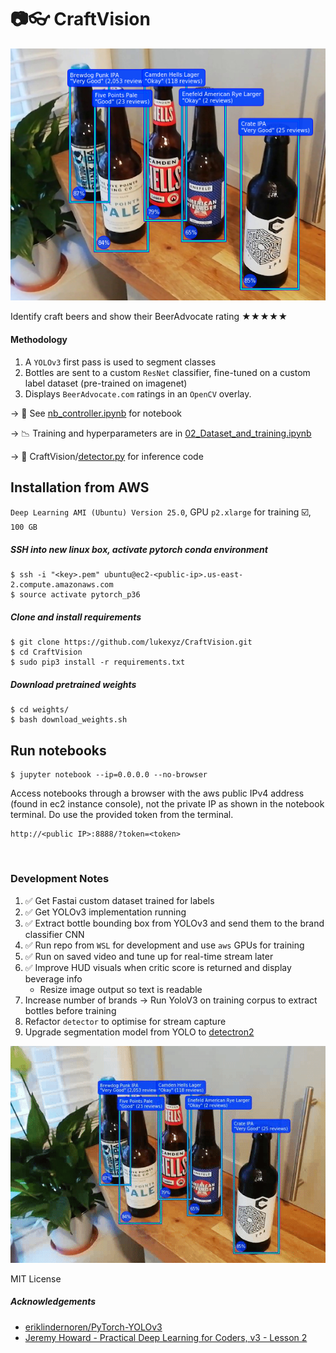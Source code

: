 # :camera::eyeglasses: CraftVision 

<p align="center">
  <img src="https://github.com/lukexyz/CraftVision/blob/master/output/assortment_0c.png?raw=true">
</p>

Identify craft beers and show their BeerAdvocate rating ★★★★★

#### Methodology

1. A `YOLOv3` first pass is used to segment classes
2. Bottles are sent to a custom `ResNet` classifier, fine-tuned on a custom label dataset (pre-trained on imagenet)
3. Displays `BeerAdvocate.com` ratings in an `OpenCV` overlay.

  → :notebook_with_decorative_cover: See [nb_controller.ipynb](/nb_controller.ipynb) for notebook 

  → :chart_with_downwards_trend: Training and hyperparameters are in [02_Dataset_and_training.ipynb](notebooks/02_Dataset_and_training.ipynb)

  → :bookmark_tabs: CraftVision/[detector.py](/detector.py) for inference code

## Installation from AWS
`Deep Learning AMI (Ubuntu) Version 25.0`, GPU `p2.xlarge` for training :ballot_box_with_check:, `100 GB`

##### SSH into new linux box, activate pytorch conda environment
    $ ssh -i "<key>.pem" ubuntu@ec2-<public-ip>.us-east-2.compute.amazonaws.com
    $ source activate pytorch_p36
    
##### Clone and install requirements
    $ git clone https://github.com/lukexyz/CraftVision.git
    $ cd CraftVision
    $ sudo pip3 install -r requirements.txt

##### Download pretrained weights
    $ cd weights/
    $ bash download_weights.sh

## Run notebooks
    $ jupyter notebook --ip=0.0.0.0 --no-browser
    
Access notebooks through a browser with the aws public IPv4 address (found in ec2 instance console), not the private IP as shown in the notebook terminal. Do use the provided token from the terminal.

    http://<public IP>:8888/?token=<token>

<br/>

### Development Notes
1. :white_check_mark: Get Fastai custom dataset trained for labels
2. :white_check_mark: Get YOLOv3 implementation running
3. :white_check_mark: Extract bottle bounding box from YOLOv3 and send them to the brand classifier CNN
4. :white_check_mark: Run repo from `WSL` for development and use `aws` GPUs for training 
5. :white_check_mark: Run on saved video and tune up for real-time stream later
6. :white_check_mark: Improve HUD visuals when critic score is returned and display beverage info
    - Resize image output so text is readable
7. Increase number of brands → Run YoloV3 on training corpus to extract bottles before training
8. Refactor `detector` to optimise for stream capture
9. Upgrade segmentation model from YOLO to [detectron2](https://github.com/facebookresearch/detectron2)



<p align="center">
  <img src="https://github.com/lukexyz/CraftVision/blob/master/data/video/craft-vid-crop.gif?raw=true">
</p>

MIT License


##### Acknowledgements

* [eriklindernoren/PyTorch-YOLOv3](https://github.com/eriklindernoren/PyTorch-YOLOv3)
* [Jeremy Howard - Practical Deep Learning for Coders, v3 - Lesson 2](https://course.fast.ai/)

